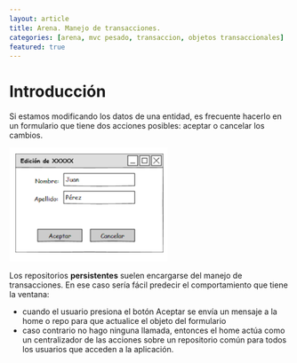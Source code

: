 ```yaml
---
layout: article
title: Arena. Manejo de transacciones.
categories: [arena, mvc pesado, transaccion, objetos transaccionales]
featured: true
---
```


# Introducción

Si estamos modificando los datos de una entidad, es frecuente hacerlo en un formulario que tiene dos acciones posibles: aceptar o cancelar los cambios.

![](../../img/wiki/arena-transaccion-1.png)

Los repositorios **persistentes** suelen encargarse del manejo de transacciones. En ese caso sería fácil predecir el comportamiento que tiene la ventana:

- cuando el usuario presiona el botón Aceptar se envía un mensaje a la home o repo para que actualice el objeto del formulario
- caso contrario no hago ninguna llamada, entonces el home actúa como un centralizador de las acciones sobre un repositorio común para todos los usuarios que acceden a la aplicación.

 